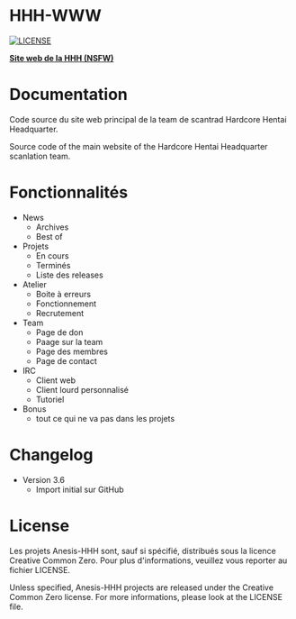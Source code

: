 ﻿HHH-WWW
===
[![LICENSE](https://img.shields.io/badge/license-CC0-blue.svg)](LICENSE)

**[Site web de la HHH (NSFW)](https://hhh-world.com/)**

Documentation
===

Code source du site web principal de la team de scantrad Hardcore Hentai Headquarter.

Source code of the main website of the Hardcore Hentai Headquarter scanlation team.

Fonctionnalités
===

 * News
   * Archives
   * Best of
 * Projets
   * En cours
   * Terminés
   * Liste des releases
 * Atelier
   * Boite à erreurs
   * Fonctionnement
   * Recrutement
 * Team
   * Page de don
   * Paage sur la team
   * Page des membres
   * Page de contact
 * IRC
   * Client web
   * Client lourd personnalisé
   * Tutoriel
 * Bonus
   * tout ce qui ne va pas dans les projets

Changelog
===

 * Version 3.6
   * Import initial sur GitHub

License
===

Les projets Anesis-HHH sont, sauf si spécifié, distribués sous la licence Creative Common Zero.
Pour plus d'informations, veuillez vous reporter au fichier LICENSE.

Unless specified, Anesis-HHH projects are released under the Creative Common Zero license.
For more informations, please look at the LICENSE file.
